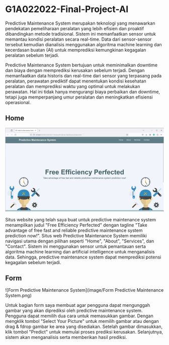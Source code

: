 # G1A022022-Final-Project-AI
Predictive Maintenance System merupakan teknologi yang menawarkan pendekatan pemeliharaan peralatan yang lebih efisien dan proaktif dibandingkan metode tradisional. Sistem ini memanfaatkan sensor untuk memantau kondisi peralatan secara real-time. Data dari sensor-sensor tersebut kemudian dianalisis menggunakan algoritma machine learning dan kecerdasan buatan (AI) untuk memprediksi kemungkinan kegagalan peralatan sebelum terjadi.

Predictive Maintenance System bertujuan untuk meminimalkan downtime dan biaya dengan memprediksi kerusakan sebelum terjadi. Dengan memanfaatkan data historis dan real-time dari sensor yang terpasang pada peralatan, perawatan prediktif dapat menentukan kondisi kesehatan peralatan dan memprediksi waktu yang optimal untuk melakukan perawatan. Hal ini tidak hanya mengurangi biaya perbaikan dan downtime, tetapi juga memperpanjang umur peralatan dan meningkatkan efisiensi operasional.

## Home
![Home](image/Home.png)

Situs website yang telah saya buat untuk predictive maintenance system menampilkan judul "Free Efficiency Perfected" dengan tagline "Take advantage of free fast and reliable predictive maintenance system prediction now!". Situs web Predictive Maintenance System memiliki navigasi utama dengan pilihan seperti "Home", "About", "Services", dan "Contact". Sistem ini menggunakan sensor untuk pemantauan serta algoritma machine learning dan artificial intelligence untuk menganalisis data. Sehingga, predictive maintenance system dapat memprediksi potensi kegagalan sebelum terjadi.

## Form
![Form Predictive Maintenance System](image/Form Predictive Maintenance System.png)

Untuk bagian form saya membuat agar pengguna dapat mengunggah gambar yang akan diprediksi oleh predictive maintenance system. Pengguna dapat memilih dua cara untuk memasukkan gambar. Dengan mengklik tombol "Select Your Picture" untuk memilih gambar atau dengan drag & fdrop gambar ke area yang disediakan. Setelah gambar dimasukkan, klik tombol "Predict" untuk memulai proses prediksi kerusakan. Selanjutnya, sistem akan menganalisis serta memberikan hasil prediksi.
